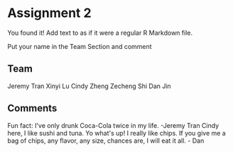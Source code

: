 # Assignment 2

You found it!  Add text to as if it were a regular R Markdown file.

Put your name in the Team Section and comment

## Team

Jeremy Tran
Xinyi Lu
Cindy Zheng
Zecheng Shi
Dan Jin


## Comments
Fun fact: I've only drunk Coca-Cola twice in my life. -Jeremy Tran
Cindy here, I like sushi and tuna.
Yo what's up! I really like chips. If you give me a bag of chips, any flavor, any size, chances are, I will eat it all. - Dan 
